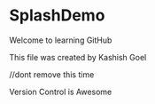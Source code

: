# SplashDemo

Welcome to learning GitHub

This file was created by Kashish Goel

//dont remove this time


Version Control is Awesome


